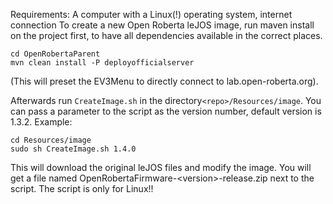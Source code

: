 Requirements: A computer with a Linux(!) operating system, internet connection
To create a new Open Roberta leJOS image, run maven install on the project first, to have all dependencies available in the correct places.

```
cd OpenRobertaParent
mvn clean install -P deployofficialserver
```
(This will preset the EV3Menu to directly connect to lab.open-roberta.org).

Afterwards run ```CreateImage.sh``` in the directory```<repo>/Resources/image```.
You can pass a parameter to the script as the version number, default version is 1.3.2. Example:

```
cd Resources/image
sudo sh CreateImage.sh 1.4.0
```

This will download the original leJOS files and modify the image. You will get a file named OpenRobertaFirmware-\<version\>-release.zip next to the script. The script is only for Linux!!